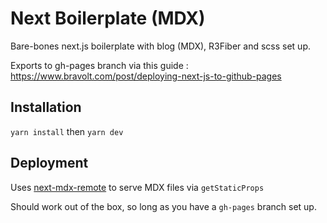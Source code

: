 # Next Boilerplate (MDX)

Bare-bones next.js boilerplate with blog (MDX), R3Fiber and scss set up.

Exports to gh-pages branch via this guide : https://www.bravolt.com/post/deploying-next-js-to-github-pages

## Installation

`yarn install` then `yarn dev` 


## Deployment
Uses [next-mdx-remote](https://github.com/hashicorp/next-mdx-remote) to serve MDX files via `getStaticProps` 

Should work out of the box, so long as you have a `gh-pages` branch set up.
